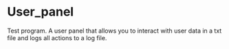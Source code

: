 # User_panel
Test program. A user panel that allows you to interact with user data in a txt file and logs all actions to a log file.
